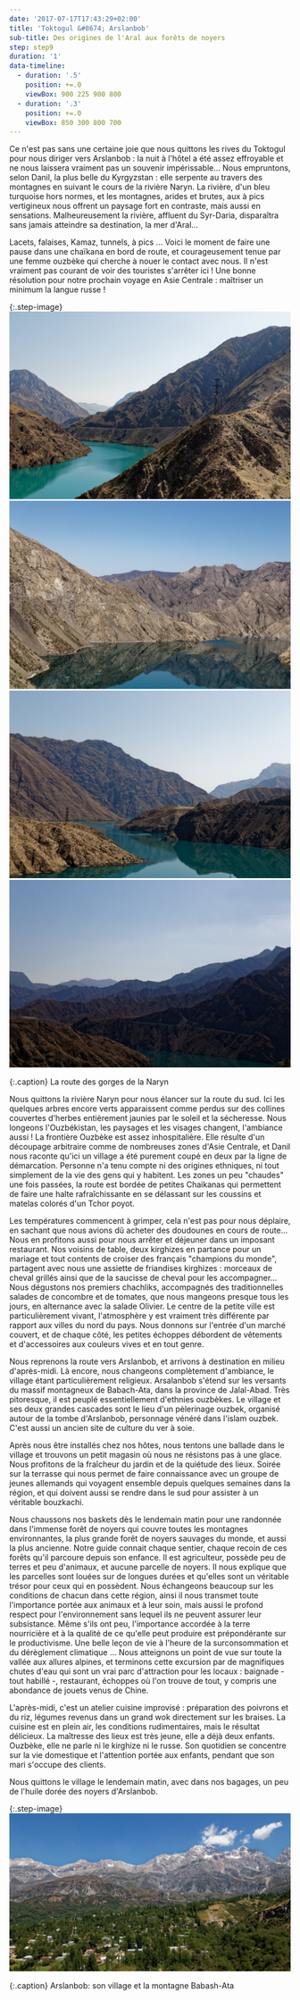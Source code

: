 ```yaml
---
date: '2017-07-17T17:43:29+02:00'
title: 'Toktogul &#8674; Arslanbob'
sub-title: Des origines de l'Aral aux forêts de noyers
step: step9
duration: '1'
data-timeline:
  - duration: '.5'
    position: +=.0
    viewBox: 900 225 900 800
  - duration: '.3'
    position: +=.0
    viewBox: 850 300 800 700
---
```

Ce n'est pas sans une certaine joie que nous quittons les rives du Toktogul pour nous diriger vers Arslanbob : la nuit à l'hôtel a été assez effroyable et ne nous laissera vraiment pas un souvenir impérissable... 
Nous empruntons, selon Danil, la plus belle du Kyrgyzstan : elle serpente au travers des montagnes en suivant le cours de la rivière Naryn. La rivière, d'un bleu turquoise hors normes, et les montagnes, arides et brutes, aux à pics vertigineux nous offrent un paysage fort en contraste, mais aussi en sensations. Malheureusement la rivière, affluent du Syr-Daria, disparaîtra sans jamais atteindre sa destination, la mer d'Aral...

Lacets, falaises, Kamaz, tunnels, à pics ... Voici le moment de faire une pause dans une chaïkana en bord de route, et courageusement tenue par une femme ouzbèke qui cherche à nouer le contact avec nous. Il n'est vraiment pas courant de voir des touristes s'arrêter ici ! Une bonne résolution pour notre prochain voyage en Asie Centrale : maîtriser un minimum la langue russe !

{:.step-image}
[![](/assets/img/uploads/kyrgyzstan_18-07-2018_01.jpg)](/assets/img/uploads/kyrgyzstan_18-07-2018_01.jpg "La route des gorges de la Naryn")
[![](/assets/img/uploads/kyrgyzstan_18-07-2018_02.jpg)](/assets/img/uploads/kyrgyzstan_18-07-2018_02.jpg "La route des gorges de la Naryn")
[![](/assets/img/uploads/kyrgyzstan_18-07-2018_03.jpg)](/assets/img/uploads/kyrgyzstan_18-07-2018_03.jpg "La route des gorges de la Naryn")
[![](/assets/img/uploads/kyrgyzstan_18-07-2018_04.jpg)](/assets/img/uploads/kyrgyzstan_18-07-2018_04.jpg "La route des gorges de la Naryn")

{:.caption}
La route des gorges de la Naryn

Nous quittons la rivière Naryn pour nous élancer sur la route du sud. Ici les quelques arbres encore verts apparaissent comme perdus sur des collines couvertes d'herbes entièrement jaunies par le soleil et la sécheresse. Nous longeons l'Ouzbékistan, les paysages et les visages changent, l'ambiance aussi ! La frontière Ouzbèke est assez inhospitalière. Elle résulte d'un découpage arbitraire comme de nombreuses zones d'Asie Centrale, et Danil nous raconte qu'ici un village a été purement coupé en deux par la ligne de démarcation. Personne n'a tenu compte ni des origines ethniques, ni tout simplement de la vie des gens qui y habitent.
Les zones un peu "chaudes" une fois passées, la route est bordée de petites Chaikanas qui permettent de faire une halte rafraîchissante en se délassant sur les coussins et matelas colorés d'un Tchor poyot. 

Les températures commencent à grimper, cela n'est pas pour nous déplaire, en sachant que nous avions dû acheter des doudounes en cours de route... 
Nous en profitons aussi pour nous arrêter et déjeuner dans un imposant restaurant. Nos voisins de table, deux kirghizes en partance pour un mariage et tout contents de croiser des français "champions du monde", partagent avec nous une assiette de friandises kirghizes : morceaux de cheval grillés ainsi que de la saucisse de cheval pour les accompagner... Nous dégustons nos premiers chachliks, accompagnés des traditionnelles salades de concombre et de tomates, que nous mangeons presque tous les jours, en alternance avec la salade Olivier. Le centre de la petite ville est particulièrement vivant, l'atmosphère y est vraiment très différente par rapport aux villes du nord du pays. Nous donnons sur l'entrée d'un marché couvert, et de chaque côté, les petites échoppes débordent de vêtements et d'accessoires aux couleurs vives et en tout genre.

Nous reprenons la route vers Arslanbob, et arrivons à destination en milieu d'après-midi. Là encore, nous changeons complètement d'ambiance, le village étant particulièrement religieux. Arsalanbob s'étend sur les versants du massif montagneux de Babach-Ata, dans la province de Jalal-Abad. Très pitoresque, il est peuplé essentiellement d'ethnies ouzbèkes. Le village et ses deux grandes cascades sont le lieu d'un pèlerinage ouzbek, organisé autour de la tombe d'Arslanbob, personnage vénéré dans l'islam ouzbek. C'est aussi un ancien site de culture du ver à soie.

Après nous être installés chez nos hôtes, nous tentons une ballade dans le village et trouvons un petit magasin où nous ne résistons pas à une glace. Nous profitons de la fraîcheur du jardin et de la quiétude des lieux. Soirée sur la terrasse qui nous permet de faire connaissance avec un groupe de jeunes allemands qui voyagent ensemble depuis quelques semaines dans la région, et qui doivent aussi se rendre dans le sud pour assister à un véritable bouzkachi. 

Nous chaussons nos baskets dès le lendemain matin pour une randonnée dans l'immense forêt de noyers qui couvre toutes les montagnes environnantes, la plus grande forêt de noyers sauvages du monde, et aussi la plus ancienne. Notre guide connait chaque sentier, chaque recoin de ces forêts qu'il parcoure depuis son enfance. Il est agriculteur, possède peu de terres et peu d'animaux, et aucune parcelle de noyers. Il nous explique que les parcelles sont louées sur de longues durées et qu'elles sont un véritable trésor pour ceux qui en possèdent. Nous échangeons beaucoup sur les conditions de chacun dans cette région, ainsi il nous transmet toute l'importance portée aux animaux et à leur soin, mais aussi le profond respect pour l'environnement sans lequel ils ne peuvent assurer leur subsistance. Même s'ils ont peu, l'importance accordée à la terre nourricière et à la qualité de ce qu'elle peut produire est prépondérante sur le productivisme. Une belle leçon de vie à l'heure de la surconsommation et du dérèglement climatique ... Nous atteignons un point de vue sur toute la vallée aux allures alpines, et terminons cette excursion par de magnifiques chutes d'eau qui sont un vrai parc d'attraction pour les locaux : baignade - tout habillé -, restaurant, échoppes où l'on trouve de tout, y compris une abondance de jouets venus de Chine.

L'après-midi, c'est un atelier cuisine improvisé : préparation des poivrons et du riz, légumes revenus dans un grand wok directement sur les braises. La cuisine est en plein air, les conditions rudimentaires, mais le résultat délicieux. La maîtresse des lieux est très jeune, elle a déjà deux enfants. Ouzbèke, elle ne parle ni le kirghize ni le russe. Son quotidien se concentre sur la vie domestique et l'attention portée aux enfants, pendant que son mari s'occupe des clients. 

Nous quittons le village le lendemain matin, avec dans nos bagages, un peu de l'huile dorée des noyers d'Arslanbob.

{:.step-image}
[![](/assets/img/uploads/kyrgyzstan_19-07-2018_01.jpg)](/assets/img/uploads/kyrgyzstan_19-07-2018_01.jpg "Arslanbob")

{:.caption}
Arslanbob: son village et la montagne Babash-Ata

